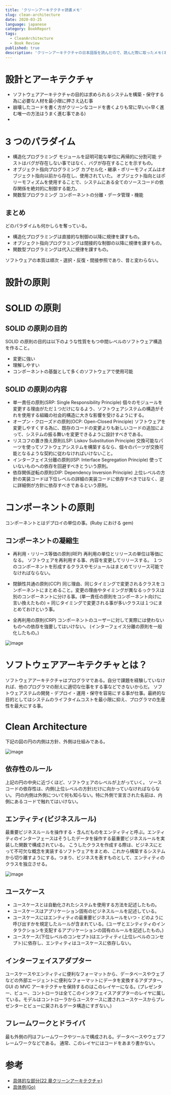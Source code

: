 ```yaml
---
title: 'クリーンアーキテクチャ読書メモ'
slug: clean-architecture
date: 2020-03-25
language: japanese
category: BookReport
tags:
  - CleanArchitecture
  - Book Review
published: true
description: 'クリーンアーキテクチャの日本語版を読んだので、読んだ際に取ったメモ(本の内容で大切かなと自分で思った箇所のまとめ)'
---
```

# 設計とアーキテクチャ

- ソフトウェアアーキテクチャの目的は求められるシステムを構築・保守する為に必要な人材を最小限に押さえ込む事
- 崩壊したコードを書く方がクリーンなコードを書くよりも常に早い(=早く進む唯一の方法はうまく進む事である)
- 

# 3 つのパラダイム

- 構造化プログラミング
  モジュールを証明可能な単位に再帰的に分割可能
  テストはバグが存在しない事ではなく、バグが存在することを示すもの。
- オブジェクト指向プログラミング
  カプセル化・継承・ポリーモフィズムはオブジェクト指向以前から存在し、使用されていた。
  オブジェクト指向とはポリーモフィズムを使用することで、システムにある全てのソースコードの依存関係を絶対的に制御する能力。
- 関数型プログラミング
  コンポーネントの分離・データ管理・機能

## まとめ

どのパラダイムも何かしらを奪っている。

- 構造化プログラミングは直接的な制御の以降に規律を課すもの。
- オブジェクト指向プログラミングは間接的な制御の以降に規律を課すもの。
- 関数型プログラミングは代入に規律を課すもの。

ソフトウェアの本質は順次・選択・反復・間接参照であり、昔と変わらない。

# 設計の原則

# SOLID の原則

## SOLID の原則の目的

SOLID の原則の目的は以下のような性質をもつ中間レベルのソフトウェア構造を作ること。

- 変更に強い
- 理解しやすい
- コンポーネントの基盤として多くのソフトウェアで使用可能

## SOLID の原則の内容

- 単一責任の原則(SRP: Single Responsibility Principle)
  個々のモジュールを変更する理由がただ１つだけになるよう、ソフトウェアシステムの構造がそれを使用する組織の社会的構造に大きな影響を受けるようにする。
- オープン・クローズドの原則(OCP: Open-Closed Principle)
  ソフトウェアを変更しやすくする為に、既存のコードの変更よりも新しいコードの追加によって、システムの振る舞いを変更できるように設計すべきである。
- リスコフの置き換え原則(LSP: Liskov Substitution Principle)
  交換可能なパーツを使ってソフトウェアシステムを構築するなら、個々のパーツが交換可能となるような契約に従わなければいけないこと。
- インターフェイス分離の原則(ISP: Interface Segregation Principle)
  使っていないものへの依存を回避すべきとういう原則。
- 依存関係逆転の原則(DIP: Dependency Inversion Principle)
  上位レベルの方針の実装コードは下位レベルの詳細の実装コードに依存すべきではなく、逆に詳細側が方針に依存すべきであるという原則。

# コンポーネントの原則

コンポーネントとはデプロイの単位の事。(Ruby における gem)

## コンポーネントの凝縮生

- 再利用・リリース等価の原則(REP)
  再利用の単位とリリースの単位は等価になる。
  ソフトウェアを再利用する事、内容を変更してリリースする。
  １つのコンポーネントを形成するクラスやモジュールはまとめてリリース可能でなければならない。

- 閉鎖性共通の原則(CCP)
  同じ理由、同じタイミングで変更されるクラスをコンポーネントにまとめること。変更の理由やタイミングが異なるっクラスは別のコンポーネントに分ける事。(単一責任の原則をコンポーネント向けに言い換えたもの)
  = 同じタイミングで変更される事が多いクラスは１つにまとめておけという事。

* 全再利用の原則(CRP)
  コンポーネントのユーザーに対して実際には使わないものへの依存を強要してはいけない。
  (インターフェイス分離の原則を一般化したもの。)

![image](https://user-images.githubusercontent.com/32632542/77126513-ab4ae780-6a8c-11ea-934a-f4674105528e.png)

# ソフトウェアアーキテクチャとは？

ソフトウェアアーキテクチャはプログラマである。自分で課題を経験していなければ、他のプログラマの耐えに適切な仕事をする事などできないからだ。
ソフトウェアステムの開発・デプロイ・運用・保守を容易にする事が仕事。最終的な目的としてはシステムのライフタイムコストを最小限に抑え、プログラマの生産性を最大にする事。

# Clean Architecture

下記の図の円の内側は方針、外側は仕組みである。

![image](https://user-images.githubusercontent.com/32632542/77528012-87463680-6ed0-11ea-97e2-bd00fb8d7b21.png)

## 依存性のルール

上記の円の中央に近づくほど、ソフトウェアのレベルが上がっていく。
ソースコードの依存性は、内側(上位レベルの方針)だけに向かっていなければならない。
円の内側は外側について何も知らない。特に外側で宣言された名前は、内側にあるコードで触れてはいけない。

## エンティティ(ビジネスルール)

最重要ビジネスルールを操作する・含んだものをエンティティと呼ぶ。エンティティのインターフェースはそうしたデータを操作する最重要ビジネスルールを実装した関数で構成されている。
こうしたクラスを作成する際は、ビジネスにとって不可欠な概念を実装するソフトウェアをまとめ、これから構築するシステムから切り離すようにする。つまり、ビジネスを表すものとして、エンティティのクラスを独立させる。

![image](https://user-images.githubusercontent.com/32632542/77528070-9e852400-6ed0-11ea-82a4-d33ab7bfa249.png)

## ユースケース

- ユースケースとは自動化されたシステムを使用する方法を記述したもの。
- ユースケースはアプリケーション固有のビジネスルールを記述している。
- ユースケースにはエンティティの最重要ビジネスルールをいつ・どのように呼び出すかを規定したルールが含まれている。(ユーザとエンティティのインタラクションを支配するアプリケーションの固有のルールを記述したもの。)
- ユースケース(下位レベルのコンセプト)はエンティティ(上位レベルのコンセプト)に依存し、エンティティはユースケースに依存しない。

## インターフェイスアダプター

ユースケースやエンティティに便利なフォーマットから、データベースやウェブなどの外部エージェントに便利なフォーマットにデータを変換するアダプター。GUI の MVC アーキテクチャを保持するのはこのレイヤーになる。(プレゼンター、ビュー、コントローラは全てこのインタフェイスアダプターのレイヤに属している。モデルはコントローラからユースケースに渡されユースケースからプレゼンターとビューに戻されるデータ構造にすぎない。)

## フレームワークとドライバ

最も外側の円はフレームワークやツールで構成される。データベースやウェブフレームワークなどである。
通常、このレイヤにはコードをあまり書かない。

# 参考

- [具体的な部分(22 章クリーンアーキテクチャ)](https://blog.cleancoder.com/uncle-bob/2012/08/13/the-clean-architecture.html)
- [具体例(Go)](https://github.com/bxcodec/go-clean-arch)
